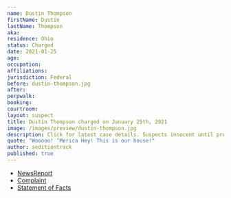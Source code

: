 ```yaml
---
name: Dustin Thompson
firstName: Dustin
lastName: Thompson
aka:
residence: Ohio
status: Charged
date: 2021-01-25
age:
occupation:
affiliations:
jurisdiction: Federal
before: dustin-thompson.jpg
after:
perpwalk:
booking:
courtroom:
layout: suspect
title: Dustin Thompson charged on January 25th, 2021
image: /images/preview/dustin-thompson.jpg
description: Click for latest case details. Suspects innocent until proven guilty.
quote: "Wooooo! ’Merica Hey! This is our house!"
author: seditiontrack
published: true
---
```


- [NewsReport](https://www.fox19.com/2021/01/26/fbi-more-ohioans-charged-violent-us-capitol-protest/)
- [Complaint](https://www.justice.gov/opa/page/file/1361301/download)
- [Statement of Facts](https://www.justice.gov/opa/page/file/1361301/download)
